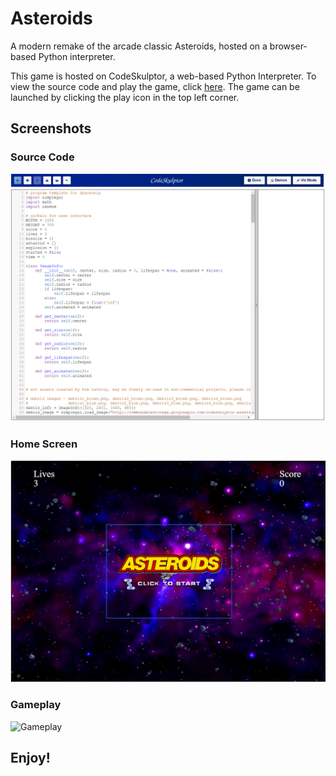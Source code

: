 # Asteroids
A modern remake of the arcade classic Asteroids, hosted on a browser-based Python interpreter.

This game is hosted on CodeSkulptor, a web-based Python Interpreter. To view the source code and play the game, click [here](http://www.codeskulptor.org/#user48_CJ1QctTrq9_4.py). The game can be launched by clicking the play icon in the top left corner.

## Screenshots

### Source Code

![](/Screenshots/SourceCode.PNG?raw=true "Source Code")

### Home Screen

![](/Screenshots/HomeScreen.PNG?raw=true "Home Screen")

### Gameplay

![](/Screenshots/Gameplay.PNG?raw=true "Gameplay")


## Enjoy!

